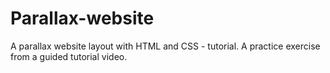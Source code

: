 # Parallax-website
A parallax website layout with HTML and CSS - tutorial.
A practice exercise from a guided tutorial video.
